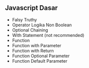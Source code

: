## Javascript Dasar

- Falsy Truthy
- Operator Logika Non Boolean
- Optional Chaining
- With Statement (not recommended)
- Function
- Function with Parameter
- Function with Return
- Function Optional Parameter
- Function Default Parameter